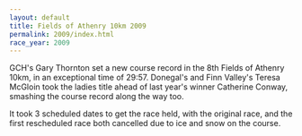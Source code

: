 ```yaml
---
layout: default
title: Fields of Athenry 10km 2009
permalink: 2009/index.html
race_year: 2009
---
```

GCH's Gary Thornton set a new course record in the 8th Fields of Athenry 10km, in an exceptional time of 29:57. Donegal's and Finn Valley's Teresa McGloin took the ladies title ahead of last year's winner Catherine Conway, smashing the course record along the way too. 

It took 3 scheduled dates to get the race held, with the original race, and the first rescheduled race both cancelled due to ice and snow on the course.
